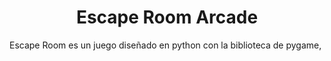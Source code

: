 <h1 align="center"> Escape Room Arcade </h1>

Escape Room es un juego diseñado en python con la biblioteca de pygame, 
